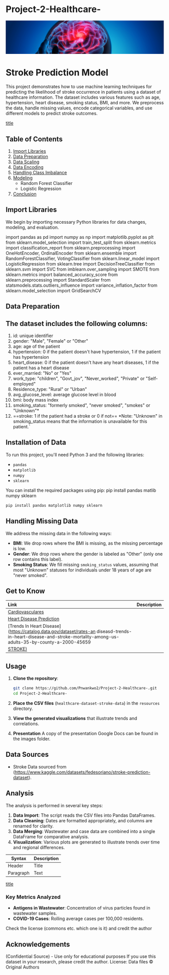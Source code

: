# Project-2-Healthcare-
![alt text](Resources/dataset-cover.jpg)
# Stroke Prediction Model

This project demonstrates how to use machine learning techniques for predicting the likelihood of stroke occurrence in patients using a dataset of healthcare information. The dataset includes various features such as age, hypertension, heart disease, smoking status, BMI, and more. We preprocess the data, handle missing values, encode categorical variables, and use different models to predict stroke outcomes.

[title](https://www.example.com)

## Table of Contents
1. [Import Libraries](#import-libraries)
2. [Data Preparation](#data-preparation)
3. [Data Scaling](#data-scaling)
4. [Data Encoding](#data-encoding)
5. [Handling Class Imbalance](#handling-class-imbalance)
6. [Modeling](#modeling)
    - Random Forest Classifier
    - Logistic Regression
8. [Conclusion](#conclusion)

## Import Libraries

We begin by importing necessary Python libraries for data changes, modeling, and evaluation.


import pandas as pd
import numpy as np
import matplotlib.pyplot as plt
from sklearn.model_selection import train_test_split
from sklearn.metrics import classification_report
from sklearn.preprocessing import OneHotEncoder, OrdinalEncoder
from sklearn.ensemble import RandomForestClassifier, VotingClassifier
from sklearn.linear_model import LogisticRegression
from sklearn.tree import DecisionTreeClassifier
from sklearn.svm import SVC 
from imblearn.over_sampling import SMOTE
from sklearn.metrics import balanced_accuracy_score
from sklearn.preprocessing import StandardScaler
from statsmodels.stats.outliers_influence import variance_inflation_factor
from sklearn.model_selection import GridSearchCV


## Data Preparation

## The dataset includes the following columns:

1)  id: unique identifier
2)  gender: "Male", "Female" or "Other"
3)  age: age of the patient
4)  hypertension: 0 if the patient doesn't have hypertension, 1 if the patient has hypertension
5)  heart_disease: 0 if the patient doesn't have any heart diseases, 1 if the patient has a heart disease
6)  ever_married: "No" or "Yes"
7)  work_type: "children", "Govt_jov", "Never_worked", "Private" or "Self-employed"
8)  Residence_type: "Rural" or "Urban"
9)  avg_glucose_level: average glucose level in blood
10) bmi: body mass index
11) smoking_status: "formerly smoked", "never smoked", "smokes" or "Unknown"*
12) ==stroke: 1 if the patient had a stroke or 0 if not==
*Note: "Unknown" in smoking_status means that the information is unavailable for this patient.`

## Installation of Data

To run this project, you'll need Python 3 and the following libraries:

- `pandas`
- `matplotlib`
- `numpy`
- `sklearn`

You can install the required packages using pip:
pip install pandas matlib numpy sklearn

```bash
pip install pandas matplotlib numpy sklearn
```
## Handling Missing Data

We address the missing data in the following ways:

- **BMI**: We drop rows where the BMI is missing, as the missing percentage is low.
- **Gender**: We drop rows where the gender is labeled as "Other" (only one row contains this label).
- **Smoking Status**: We fill missing `smoking_status` values, assuming that most "Unknown" statuses for individuals under 18 years of age are "never smoked".
 
## Get to Know

| Link  | Description  |
|:------|:-------------|
| [Cardiovasculares](https://www.who.int/health-topics/cardiovascular-diseases#tab=tab_1) ||| World Health Organization. |||
| [Heart Disease Prediction](https://www.kaggle.com/code/farzadnekouei/heart-disease-prediction/notebook) ||| kaggle.com |||
| [Trends In Heart Disease](https://catalog.data.gov/dataset/rates-an diseasd-trends-in-heart-disease-and-stroke-mortality-among-us-adults-35-by-county-a-2000-45659 ||| data.gov. |||
| [STROKE)](https://www.who.int/southeastasia/news/detail/28-10-2021-world-stroke-day) ||| World Health Organization. |||

## Usage

1. **Clone the repository**:
    ```bash
    git clone https://github.com/Pnwankwo2/Project-2-Healthcare-.git
    cd Project-2-Healthcare-
    ```

2. **Place the CSV files** (`healthcare-dataset-stroke-data`) in the `resources` directory.



3. **View the generated visualizations** that illustrate trends and correlations.

4. **Presentation** A copy of the presentation Google Docs can be found in the images folder.

## Data Sources

- Stroke Data sourced from (https://www.kaggle.com/datasets/fedesoriano/stroke-prediction-dataset).



## Analysis

The analysis is performed in several key steps:

1. **Data Import**: The script reads the CSV files into Pandas DataFrames.
2. **Data Cleaning**: Dates are formatted appropriately, and columns are renamed for clarity.
3. **Data Merging**: Wastewater and case data are combined into a single DataFrame for comparative analysis.
4. **Visualization**: Various plots are generated to illustrate trends over time and regional differences.

| Syntax | Description |
| ----------- | ----------- |
| Header | Title |
| Paragraph | Text |

[title](https://www.kaggle.com/fedesoriano)


### Key Metrics Analyzed

- **Antigens in Wastewater**: Concentration of virus particles found in wastewater samples.
- **COVID-19 Cases**: Rolling average cases per 100,000 residents.


Check the license (commons etc. which one is it) and credit the author
## Acknowledgements
(Confidential Source) - Use only for educational purposes
If you use this dataset in your research, please credit the author.
License: Data files © Original Authors




